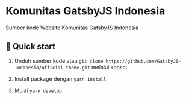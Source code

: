 # Komunitas GatsbyJS Indonesia

Sumber kode Website Komunitas GatsbyJS Indonesia

## 🚀 Quick start

1. Unduh sumber kode atau `git clone https://github.com/GatsbyJS-Indonesia/official-theme.git` melalui konsol

2. Install package dengan `yarn install`

3. Mulai `yarn develop`